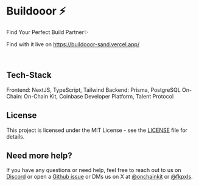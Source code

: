 # Buildooor ⚡️

Find Your Perfect Build Partner✨

Find with it live on https://buildooor-sand.vercel.app/

<br />

## Tech-Stack
Frontend: NextJS, TypeScript, Tailwind
Backend: Prisma, PostgreSQL
On-Chain: On-Chain Kit, Coinbase Developer Platform, Talent Protocol

## License

This project is licensed under the MIT License - see the [LICENSE](LICENSE) file for details.

## Need more help?

If you have any questions or need help, feel free to reach out to us on [Discord](https://discord.gg/8gW3h6w5) 
or open a [Github issue](https://github.com/coinbase/onchainkit/issues) or DMs us 
on X at [@onchainkit](https://x.com/onchainkit) or [@fkpxls](https://x.com/fkpxls).
